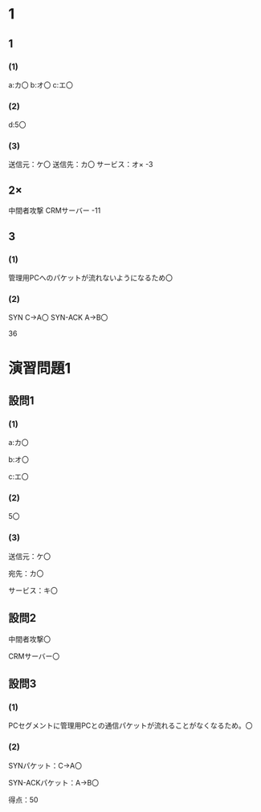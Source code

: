 # 1

## 1

### (1)

a:カ〇
b:オ〇
c:エ〇

### (2)

d:5〇

### (3)

送信元：ケ〇
送信先：カ〇
サービス：オ×
-3

## 2×

中間者攻撃
CRMサーバー
-11

## 3

### (1)

管理用PCへのパケットが流れないようになるため〇

### (2)

SYN C→A〇
SYN-ACK A→B〇

36


# 演習問題1

## 設問1

### (1)

a:カ〇

b:オ〇

c:エ〇

### (2)

5〇

### (3)

送信元：ケ〇

宛先：カ〇

サービス：キ〇

## 設問2

中間者攻撃〇

CRMサーバー〇

## 設問3

### (1)

PCセグメントに管理用PCとの通信パケットが流れることがなくなるため。〇

### (2)

SYNパケット：C→A〇

SYN-ACKパケット：A→B〇

得点：50
